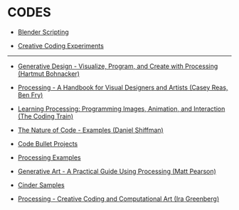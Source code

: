 # CODES

* [Blender Scripting](https://github.com/DanielBrito/monografia/tree/main/Scripts%20Experimentais)

* [Creative Coding Experiments](https://github.com/DanielBrito/creative-coding-experiments)

---

* [Generative Design - Visualize, Program, and Create with Processing (Hartmut Bohnacker)](https://github.com/DanielBrito/generative-design/tree/master/Codes/Generative%20Design%20-%20Visualize%2C%20Program%2C%20and%20Create%20with%20Processing%20(Hartmut%20Bohnacker))

* [Processing - A Handbook for Visual Designers and Artists (Casey Reas, Ben Fry)](https://github.com/DanielBrito/generative-design/tree/master/Codes/Processing%20-%20A%20Handbook%20for%20Visual%20Designers%20and%20Artists%20(Casey%20Reas%2C%20Ben%20Fry))

* [Learning Processing: Programming Images, Animation, and Interaction (The Coding Train)](https://github.com/DanielBrito/learning-processing)

* [The Nature of Code - Examples (Daniel Shiffman)](https://github.com/nature-of-code/noc-examples-processing)

* [Code Bullet Projects](https://github.com/Code-Bullet?tab=repositories)

* [Processing Examples](https://processing.org/examples/)

* [Generative Art - A Practical Guide Using Processing (Matt Pearson)](https://github.com/DanielBrito/generative-design/tree/master/Codes/Generative%20Art%20-%20A%20Practical%20Guide%20Using%20Processing%20(Matt%20Pearson))

* [Cinder Samples](https://github.com/cinder/Cinder/tree/master/samples)

* [Processing - Creative Coding and Computational Art (Ira Greenberg)](https://github.com/DanielBrito/generative-design/tree/master/Codes/Processing%20-%20Creative%20Coding%20and%20Computational%20Art%20(Ira%20Greenberg))

